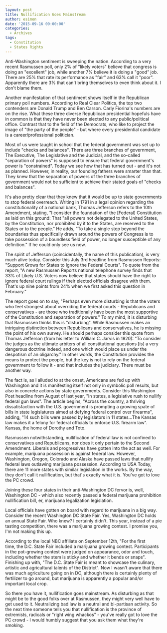 ```yaml
---
layout: post
title: Nullification Goes Mainstream
author: esimon
date: '2015-09-16 00:00:00'
categories:
  - Archives
tags:
  - Constitution
  - States Rights
---
```

Anti-Washington sentiment is sweeping the nation. According to a very recent Rasmussen poll, only 2% of "likely voters" believe that congress is doing an "excellent" job, while another 7% believe it is doing a "good" job. There are 25% that rate its performance as "fair" and 63% call it "poor". Apparently there are 3% that can't bring themselves to even think about it. I don't blame them. 

Another manifestation of that sentiment shows itself in the Republican primary poll numbers. According to Real Clear Politics, the top two contenders are Donald Trump and Ben Carson. Carly Fiorina's numbers are on the rise. What these three diverse Republican presidential hopefuls have in common is that they have never been elected to any public/political office. Contrast that to the field of the Democrats, who like to project the image of "the party of the people" - but where every presidential candidate is a career/professional politician. 

Most of us were taught in school that the federal government was set up to include "checks and balances". There are three branches of government, The Executive, The Legislative and the Judicial, and the so-called "separation of powers" is supposed to ensure that federal government's power is "constrained". Today we see how that has turned out - and it's not as planned. However, in reality, our founding fathers were smarter than that. They knew that the separation of powers of the three branches of government would not be sufficient to achieve their stated goals of "checks and balances". 

It's also pretty clear that they knew that it would be up to state governments to stop federal overreach. Writing in 1791 in a legal opinion regarding the constitutionality of a national bank, Thomas Jefferson refers to the 10th Amendment, stating, "I consider the foundation of the [Federal] Constitution as laid on this ground: That "all powers not delegated to the United States, by the Constitution, nor prohibited by it to the States, are reserved to the States or to the people." He adds, "To take a single step beyond the boundaries thus specifically drawn around the powers of Congress is to take possession of a boundless field of power, no longer susceptible of any definition." If he could only see us now. 

The spirit of Jefferson (coincidentally, the name of this publication), is very much alive today. Consider this July 3rd headline from Rasmussen Reports: "Support Grows for States to Ignore the Federal Courts". To quote from the report, "A new Rasmussen Reports national telephone survey finds that 33% of Likely U.S. Voters now believe that states should have the right to ignore federal court rulings if their elected officials disagree with them. That's up nine points from 24% when we first asked this question in February." 

The report goes on to say, "Perhaps even more disturbing is that the voters who feel strongest about overriding the federal courts - Republicans and conservatives - are those who traditionally have been the most supportive of the Constitution and separation of powers." To my mind, it is disturbing that Rasmussen thinks this is "disturbing". While Rasmussen makes an intriguing distinction between Republicans and conservatives, he is missing the point of his own survey. He should perhaps consider this quote from Thomas Jefferson (from his letter to William C. Jarvis in 1820): "To consider the judges as the ultimate arbiters of all constitutional questions [is] a very dangerous doctrine indeed, and one which would place us under the despotism of an oligarchy." In other words, the Constitution provides the means to protect the people, but the key is not to rely on the federal government to follow it - and that includes the judiciary. There must be another way. 

The fact is, as I alluded to at the onset, Americans are fed up with Washington and it is manifesting itself not only in symbolic poll results, but also in concrete actions by state governments. Consider this Washington Post headline from August of last year, "In states, a legislative rush to nullify federal gun laws". The article begins, "Across the country, a thriving dissatisfaction with the U.S. government is prompting a growing spate of bills in state legislatures aimed at defying federal control over firearms", adding, "14 such bills were passed by legislators in 11 states…The Kansas law makes it a felony for federal officials to enforce U.S. firearm law". Kansas, the home of Dorothy and Toto. 

Rasmussen notwithstanding, nullification of federal law is not confined to conservatives and Republicans, nor does it only pertain to the Second Amendment. Liberals and progressives have gotten into the act as well. For example, marijuana possession is against federal law. However, Washington, Oregon, Colorado and Alaska have passed laws that nullify federal laws outlawing marijuana possession. According to USA Today, there are 11 more states with similar legislation in the works. By the way, they don't call it nullification, but that's exactly what it is. You've got to love the PC crowd.

Joining these four states in their anti-Washington DC fervor is, well, Washington DC - which also recently passed a federal marijuana prohibition nullification bill, er, marijuana legalization legislation. 

Local officials have gotten on board with regard to marijuana in a big way. Consider the recent Washington DC State Fair. Yes, Washington DC holds an annual State Fair. Who knew? I certainly didn't. This year, instead of a pie tasting competition, there was a marijuana growing contest. I promise you, I'm not making this up. 

According to the local NBC affiliate on September 12th, "For the first time, the D.C. State Fair included a marijuana growing contest. Participants in the pot-growing contest were judged on appearance, odor and touch, including whether the stem is sticky and whether it bends or snaps". Finishing up with, "The D.C. State Fair is meant to showcase the culinary, artistic and agricultural talents of the District". Now I wasn't aware that there was much agriculture going on in DC, although there is certainly plenty of fertilizer to go around, but marijuana is apparently a popular and/or important local crop. 

So there you have it, nullification goes mainstream. As disturbing as that might be to the good folks over at Rasmussen, they might very well have to get used to it. Neutralizing bad law is a neutral and bi-partisan activity. So the next time someone tells you that nullification is the province of extremists, radicals or "right wing whackos" - you've really got to love the PC crowd - I would humbly suggest that you ask them what they're smoking.  

